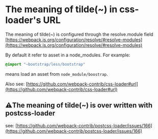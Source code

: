 # The meaning of tilde(~) in css-loader's URL

The meaning of tilde(~) is configured through the resolve.module field [https://webpack.js.org/configuration/resolve/#resolve-modules](https://webpack.js.org/configuration/resolve/#resolve-modules)

By default it refer to asset in a node_modules. For example: 

```css
@import "∼bootstrap/less/bootstrap"
```

means load an asset from `node_module/boostrap`.

Also see: [https://github.com/webpack-contrib/css-loader#url](https://github.com/webpack-contrib/css-loader#url)




## ⚠️The meaning of tilde(~) is over written with postcss-loader

see:  [https://github.com/webpack-contrib/postcss-loader/issues/166](https://github.com/webpack-contrib/postcss-loader/issues/166)

